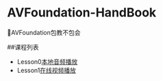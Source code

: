 # AVFoundation-HandBook
📕AVFoundation包教不包会


##课程列表
* Lesson0[本地音频播放](https://github.com/AlfredTheBest/AVFoundation-HandBook/tree/master/lesson0)
* Lesson1[在线视频播放](https://github.com/AlfredTheBest/AVFoundation-HandBook/tree/master/lesson1)